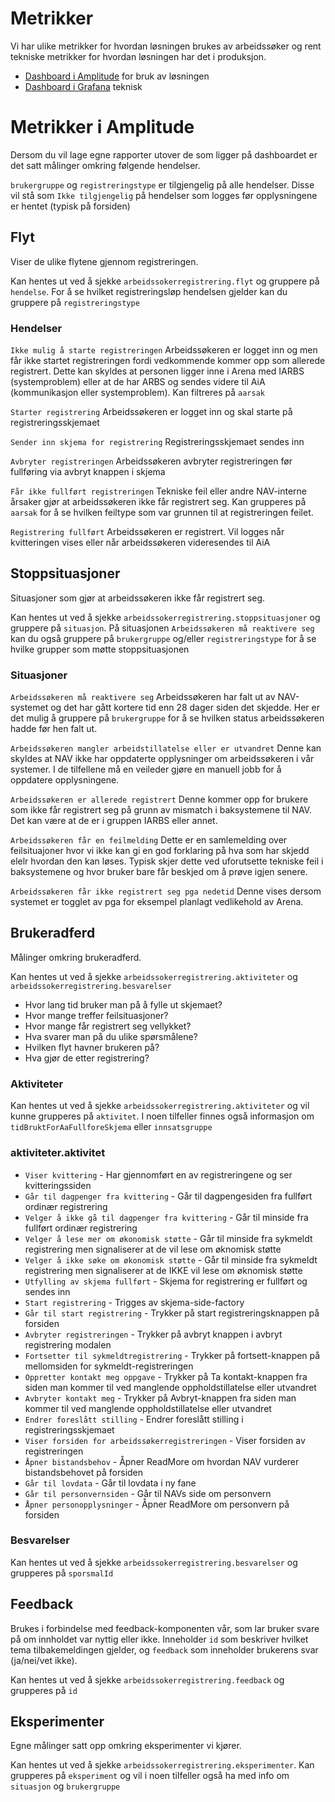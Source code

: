# Metrikker

Vi har ulike metrikker for hvordan løsningen brukes av arbeidssøker og rent tekniske metrikker for hvordan løsningen har det i produksjon.

-   [Dashboard i Amplitude](https://analytics.amplitude.com/nav/dashboard/jbs02pj) for bruk av løsningen
-   [Dashboard i Grafana](https://grafana.nais.io/d/000000283/nais-app-dashbord?orgId=1&refresh=1m&var-interval=$__auto_interval_interval&var-datasource=prod-gcp&var-team=tbd&var-app=poa-arbeidssokerregistrering&var-namespace=paw&var-docker_image=c6938a0fe9fbc0cd6076ebb2ffa13e1069e6f4ce&var-ingress_url=All) teknisk

# Metrikker i Amplitude

Dersom du vil lage egne rapporter utover de som ligger på dashboardet er det satt målinger omkring følgende hendelser.

`brukergruppe` og `registreringstype` er tilgjengelig på alle hendelser. Disse vil stå som `Ikke tilgjengelig` på hendelser som logges før opplysningene er hentet (typisk på forsiden)

## Flyt

Viser de ulike flytene gjennom registreringen.

Kan hentes ut ved å sjekke `arbeidssokerregistrering.flyt` og gruppere på `hendelse`.
For å se hvilket registreringsløp hendelsen gjelder kan du gruppere på `registreringstype`

### Hendelser

`Ikke mulig å starte registreringen`
Arbeidssøkeren er logget inn og men får ikke startet registreringen fordi vedkommende kommer opp som allerede registrert.
Dette kan skyldes at personen ligger inne i Arena med IARBS (systemproblem) eller at de har ARBS og sendes videre til AiA (kommunikasjon eller systemproblem).
Kan filtreres på `aarsak`

`Starter registrering`
Arbeidssøkeren er logget inn og skal starte på registreringsskjemaet

`Sender inn skjema for registrering`
Registreringsskjemaet sendes inn

`Avbryter registreringen`
Arbeidssøkeren avbryter registreringen før fullføring via avbryt knappen i skjema

`Får ikke fullført registreringen`
Tekniske feil eller andre NAV-interne årsaker gjør at arbeidssøkeren ikke får registrert seg.
Kan grupperes på `aarsak` for å se hvilken feiltype som var grunnen til at registreringen feilet.

`Registrering fullført`
Arbeidssøkeren er registrert.
Vil logges når kvitteringen vises eller når arbeidssøkeren videresendes til AiA

## Stoppsituasjoner

Situasjoner som gjør at arbeidssøkeren ikke får registrert seg.

Kan hentes ut ved å sjekke `arbeidssokerregistrering.stoppsituasjoner` og gruppere på `situasjon`.
På situasjonen `Arbeidssøkeren må reaktivere seg` kan du også gruppere på `brukergruppe` og/eller `registreringstype` for å se hvilke grupper som møtte stoppsituasjonen

### Situasjoner

`Arbeidssøkeren må reaktivere seg`
Arbeidssøkeren har falt ut av NAV-systemet og det har gått kortere tid enn 28 dager siden det skjedde.
Her er det mulig å gruppere på `brukergruppe` for å se hvilken status arbeidssøkeren hadde før hen falt ut.

`Arbeidssøkeren mangler arbeidstillatelse eller er utvandret`
Denne kan skyldes at NAV ikke har oppdaterte opplysninger om arbeidssøkeren i vår systemer.
I de tilfellene må en veileder gjøre en manuell jobb for å oppdatere opplysningene.

`Arbeidssøkeren er allerede registrert`
Denne kommer opp for brukere som ikke får registrert seg på grunn av mismatch i baksystemene til NAV.
Det kan være at de er i gruppen IARBS eller annet.

`Arbeidssøkeren får en feilmelding`
Dette er en samlemelding over feilsituajoner hvor vi ikke kan gi en god forklaring på hva som har skjedd elelr hvordan den kan løses.
Typisk skjer dette ved uforutsette tekniske feil i baksystemene og hvor bruker bare får beskjed om å prøve igjen senere.

`Arbeidssøkeren får ikke registrert seg pga nedetid`
Denne vises dersom systemet er togglet av pga for eksempel planlagt vedlikehold av Arena.

## Brukeradferd

Målinger omkring brukeradferd.

Kan hentes ut ved å sjekke `arbeidssokerregistrering.aktiviteter` og `arbeidssokerregistrering.besvarelser`

-   Hvor lang tid bruker man på å fylle ut skjemaet?
-   Hvor mange treffer feilsituasjoner?
-   Hvor mange får registrert seg vellykket?
-   Hva svarer man på du ulike spørsmålene?
-   Hvilken flyt havner brukeren på?
-   Hva gjør de etter registrering?

### Aktiviteter

Kan hentes ut ved å sjekke `arbeidssokerregistrering.aktiviteter` og vil kunne grupperes på `aktivitet`.
I noen tilfeller finnes også informasjon om `tidBruktForAaFullforeSkjema` eller `innsatsgruppe`

### aktiviteter.aktivitet

-   `Viser kvittering` - Har gjennomført en av registreringene og ser kvitteringssiden
-   `Går til dagpenger fra kvittering` - Går til dagpengesiden fra fullført ordinær registrering
-   `Velger å ikke gå til dagpenger fra kvittering` - Går til minside fra fullført ordinær registrering
-   `Velger å lese mer om økonomisk støtte` - Går til minside fra sykmeldt registrering men signaliserer at de vil lese om øknomisk støtte
-   `Velger å ikke søke om økonomisk støtte` - Går til minside fra sykmeldt registrering men signaliserer at de IKKE vil lese om øknomisk støtte
-   `Utfylling av skjema fullført` - Skjema for registrering er fullført og sendes inn
-   `Start registrering` - Trigges av skjema-side-factory
-   `Går til start registrering` - Trykker på start registreringsknappen på forsiden
-   `Avbryter registreringen` - Trykker på avbryt knappen i avbryt registrering modalen
-   `Fortsetter til sykmeldtregistrering` - Trykker på fortsett-knappen på mellomsiden for sykmeldt-registreringen
-   `Oppretter kontakt meg oppgave` - Trykker på Ta kontakt-knappen fra siden man kommer til ved manglende oppholdstillatelse eller utvandret
-   `Avbryter kontakt meg` - Trykker på Avbryt-knappen fra siden man kommer til ved manglende oppholdstillatelse eller utvandret
-   `Endrer foreslått stilling` - Endrer foreslått stilling i registreringsskjemaet
-   `Viser forsiden for arbeidssøkerregistreringen` - Viser forsiden av registreringen
-   `Åpner bistandsbehov` - Åpner ReadMore om hvordan NAV vurderer bistandsbehovet på forsiden
-   `Går til lovdata` - Går til lovdata i ny fane
-   `Går til personvernsiden` - Går til NAVs side om personvern
-   `Åpner personopplysninger` - Åpner ReadMore om personvern på forsiden

### Besvarelser

Kan hentes ut ved å sjekke `arbeidssokerregistrering.besvarelser` og grupperes på `sporsmalId`

## Feedback

Brukes i forbindelse med feedback-komponenten vår, som lar bruker svare på om innholdet var nyttig eller ikke.
Inneholder `id` som beskriver hvilket tema tilbakemeldingen gjelder, og `feedback` som inneholder brukerens svar (ja/nei/vet ikke).

Kan hentes ut ved å sjekke `arbeidssokerregistrering.feedback` og grupperes på `id`

## Eksperimenter

Egne målinger satt opp omkring eksperimenter vi kjører.

Kan hentes ut ved å sjekke `arbeidssokerregistrering.eksperimenter`.
Kan grupperes på `eksperiment` og vil i noen tilfeller også ha med info om `situasjon` og `brukergruppe`
